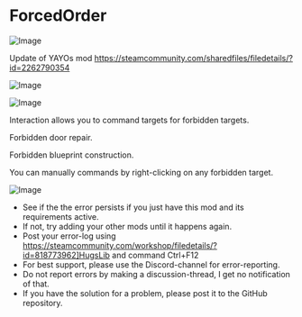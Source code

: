 # ForcedOrder

![Image](https://i.imgur.com/buuPQel.png)

Update of YAYOs mod https://steamcommunity.com/sharedfiles/filedetails/?id=2262790354

![Image](https://i.imgur.com/pufA0kM.png)

	
![Image](https://i.imgur.com/Z4GOv8H.png)

Interaction allows you to command targets for forbidden targets.


Forbidden door repair.

Forbidden blueprint construction.

You can manually commands by right-clicking on any forbidden target.

![Image](https://i.imgur.com/PwoNOj4.png)



-  See if the the error persists if you just have this mod and its requirements active.
-  If not, try adding your other mods until it happens again.
-  Post your error-log using https://steamcommunity.com/workshop/filedetails/?id=818773962]HugsLib and command Ctrl+F12
-  For best support, please use the Discord-channel for error-reporting.
-  Do not report errors by making a discussion-thread, I get no notification of that.
-  If you have the solution for a problem, please post it to the GitHub repository.


